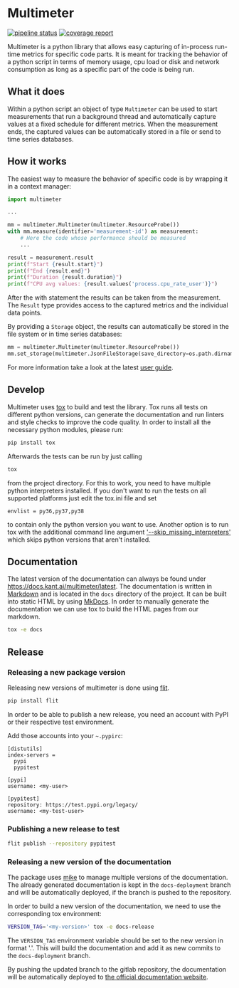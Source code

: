 # Multimeter

 [![pipeline status](https://gitlab.com/kantai/multimeter/badges/mainline/pipeline.svg)](https://gitlab.com/kantai/multimeter/-/commits/mainline)
 [![coverage report](https://gitlab.com/kantai/multimeter/badges/mainline/coverage.svg)](https://gitlab.com/kantai/multimeter/-/commits/mainline)

Multimeter is a python library that allows easy capturing of in-process run-time metrics
for specific code parts. It is meant for tracking the behavior of a python script in terms
of memory usage, cpu load or disk and network consumption as long as a specific part of
the code is being run.

## What it does

Within a python script an object of type `Multimeter` can be used to start measurements
that run a background thread and automatically capture values at a fixed schedule for
different metrics. When the measurement ends, the captured values can be automatically
stored in a file or send to time series databases.

## How it works

The easiest way to measure the behavior of specific code is by wrapping it in a context
manager:

```python
import multimeter

...

mm = multimeter.Multimeter(multimeter.ResourceProbe())
with mm.measure(identifier='measurement-id') as measurement:
    # Here the code whose performance should be measured
    ...

result = measurement.result
print(f"Start {result.start}")
print(f"End {result.end}")
print(f"Duration {result.duration}")
print(f"CPU avg values: {result.values('process.cpu_rate_user')}")
```

After the with statement the results can be taken from the measurement. The `Result` type
provides access to the captured metrics and the individual data points.

By providing a `Storage` object, the results can automatically be stored in the file
system or in time series databases:

```python
mm = multimeter.Multimeter(multimeter.ResourceProbe())
mm.set_storage(multimeter.JsonFileStorage(save_directory=os.path.dirname(__file__)))
```

For more information take a look at the latest [user guide](https://docs.kant.ai/multimeter/latest/user_guide/).

## Develop

Multimeter uses [tox](https://tox.wiki/en/latest/index.html) to build and test the library.
Tox runs all tests on different python versions, can generate the documentation and run
linters and style checks to improve the code quality.
In order to install all the necessary python modules, please run:

```bash
pip install tox
```

Afterwards the tests can be run by just calling

```bash
tox
```

from the project directory. For this to work, you need to have multiple python
interpreters installed. If you don't want to run the tests on all supported platforms
just edit the tox.ini file and set
```
envlist = py36,py37,py38
```
to contain only the python version you want to use. Another option is to run tox with
the additional command line argument
['--skip_missing_interpreters'](https://tox.wiki/en/latest/config.html#conf-skip_missing_interpreters)
which skips python versions that aren't installed.


## Documentation

The latest version of the documentation can always be found under https://docs.kant.ai/multimeter/latest.
The documentation is written in [Markdown](https://daringfireball.net/projects/markdown/)
and is located in the `docs` directory of the project.
It can be built into static HTML by using [MkDocs](https://www.mkdocs.org/).
In order to manually generate the documentation we can use tox to build the HTML pages from our markdown.

```bash
tox -e docs
```

## Release

### Releasing a new package version

Releasing new versions of multimeter is done using [flit](https://flit.readthedocs.io/en/latest/).

```bash
pip install flit
```

In order to be able to publish a new release, you need an account with PyPI or their
respective test environment.

Add those accounts into your `~.pypirc`:
```
[distutils]
index-servers =
  pypi
  pypitest

[pypi]
username: <my-user>

[pypitest]
repository: https://test.pypi.org/legacy/
username: <my-test-user>
```


### Publishing a new release to test

```bash
flit publish --repository pypitest
```

### Releasing a new version of the documentation

The package uses [mike](https://github.com/jimporter/mike)
to manage multiple versions of the documentation. The already generated documentation is kept
in the `docs-deployment` branch and will be automatically deployed, if the branch is pushed to
the repository.

In order to build a new version of the documentation, we need to use the corresponding tox environment:

```bash
VERSION_TAG='<my-version>' tox -e docs-release
```

The `VERSION_TAG` environment variable should be set to the new version in format '<major>.<minor>'.
This will build the documentation and add it as new commits to the `docs-deployment` branch.

By pushing the updated branch to the gitlab repository, the documentation will be automatically
deployed to [the official documentation website](https://docs.kant.ai/multimeter).

